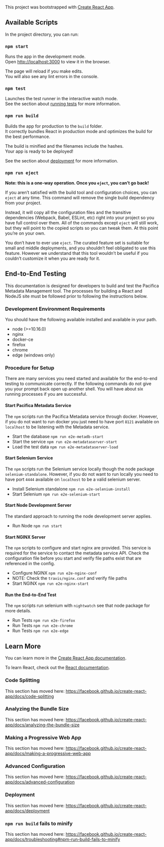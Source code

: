 This project was bootstrapped with [Create React App](https://github.com/facebook/create-react-app).

## Available Scripts

In the project directory, you can run:

### `npm start`

Runs the app in the development mode.<br>
Open [http://localhost:3000](http://localhost:3000) to view it in the browser.

The page will reload if you make edits.<br>
You will also see any lint errors in the console.

### `npm test`

Launches the test runner in the interactive watch mode.<br>
See the section about [running tests](https://facebook.github.io/create-react-app/docs/running-tests) for more information.

### `npm run build`

Builds the app for production to the `build` folder.<br>
It correctly bundles React in production mode and optimizes the build for the best performance.

The build is minified and the filenames include the hashes.<br>
Your app is ready to be deployed!

See the section about [deployment](https://facebook.github.io/create-react-app/docs/deployment) for more information.

### `npm run eject`

**Note: this is a one-way operation. Once you `eject`, you can’t go back!**

If you aren’t satisfied with the build tool and configuration choices, you can `eject` at any time. This command will remove the single build dependency from your project.

Instead, it will copy all the configuration files and the transitive dependencies (Webpack, Babel, ESLint, etc) right into your project so you have full control over them. All of the commands except `eject` will still work, but they will point to the copied scripts so you can tweak them. At this point you’re on your own.

You don’t have to ever use `eject`. The curated feature set is suitable for small and middle deployments, and you shouldn’t feel obligated to use this feature. However we understand that this tool wouldn’t be useful if you couldn’t customize it when you are ready for it.

## End-to-End Testing

This documentation is designed for developers to build and test the
Pacifica Metadata Management tool. The processes for building a React
and NodeJS site must be followed prior to following the instructions
below.

### Development Environment Requirements

You should have the following available installed and available in your path.

 - node (>=10.16.0)
 - nginx
 - docker-ce
 - firefox
 - chrome
 - edge (windows only)

### Procedure for Setup

There are many services you need started and available for the
end-to-end testing to communicate correctly. If the following
commands do not give you your prompt back open up another shell.
You will have about six running processes if you are successful. 

#### Start Pacifica Metadata Service

The `npm` scripts run the Pacifica Metadata service through docker.
However, if you do not want to run docker you just need to have port
`8121` available on `localhost` to be listening with the Metadata
service.

 - Start the database `npm run e2e-metadb-start`
 - Start the service `npm run e2e-metadataserver-start`
 - Load the test data `npm run e2e-metadataserver-load`

#### Start Selenium Service

The `npm` scripts run the Selenium service locally though the node
package `selenium-standalone`. However, if you do not want to run
locally you need to have port `4444` available on `localhost` to be
a valid selenium server.

 - Install Selenium standalone `npm run e2e-selenium-install`
 - Start Selenium `npm run e2e-selenium-start`

#### Start Node Development Server

The standard approach to running the node development server applies.

 - Run Node `npm run start`

#### Start NGINX Server

The `npm` scripts to configure and start nginx are provided. This
service is required for the service to contact the metadata service
API. Check the configuration file before you start and verify file
paths exist that are referenced in the config.

 - Configure NGINX `npm run e2e-nginx-conf`
 - NOTE: Check the `travis/nginx.conf` and verify file paths
 - Start NGINX `npm run e2e-nginx-start`

#### Run the End-to-End Test

The `npm` scripts run selenium with `nightwatch` see that node
package for more details.

 - Run Tests `npm run e2e-firefox`
 - Run Tests `npm run e2e-chrome`
 - Run Tests `npm run e2e-edge`

## Learn More

You can learn more in the [Create React App documentation](https://facebook.github.io/create-react-app/docs/getting-started).

To learn React, check out the [React documentation](https://reactjs.org/).

### Code Splitting

This section has moved here: https://facebook.github.io/create-react-app/docs/code-splitting

### Analyzing the Bundle Size

This section has moved here: https://facebook.github.io/create-react-app/docs/analyzing-the-bundle-size

### Making a Progressive Web App

This section has moved here: https://facebook.github.io/create-react-app/docs/making-a-progressive-web-app

### Advanced Configuration

This section has moved here: https://facebook.github.io/create-react-app/docs/advanced-configuration

### Deployment

This section has moved here: https://facebook.github.io/create-react-app/docs/deployment

### `npm run build` fails to minify

This section has moved here: https://facebook.github.io/create-react-app/docs/troubleshooting#npm-run-build-fails-to-minify
